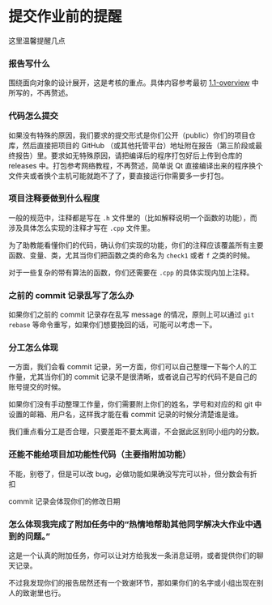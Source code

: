 # 提交作业前的提醒

这里温馨提醒几点

### 报告写什么

围绕面向对象的设计展开，这是考核的重点。具体内容参考最初 [1.1-overview](./1.1-overview.md) 中所写的，不再赘述。

### 代码怎么提交

如果没有特殊的原因，我们要求的提交形式是你们公开（public）你们的项目仓库，然后直接把项目的 GitHub （或其他托管平台）地址附在报告（第三阶段或最终报告）里。要求如无特殊原因，请把编译后的程序打包好后上传到仓库的 releases 中。打包参考网络教程，不再赘述，简单说 Qt 直接编译出来的程序换个文件夹或者换个主机可能就跑不了了，要直接运行你需要多一步打包。 

### 项目注释要做到什么程度

一般的规范中，注释都是写在 `.h` 文件里的（比如解释说明一个函数的功能），而涉及具体怎么实现的注释才写在 `.cpp` 文件里。

为了助教能看懂你们的代码，确认你们实现的功能，你们的注释应该覆盖所有主要函数、变量、类，尤其当你们把函数之类的命名为 `check1` 或者 `f` 之类的时候。

对于一些复杂的带有算法的函数，你们还需要在 `.cpp` 的具体实现内加上注释。

### 之前的 commit 记录乱写了怎么办

如果你们之前的 commit 记录存在乱写 message 的情况，原则上可以通过 `git rebase` 等命令重写，如果你们想要挽回的话，可能可以考虑一下。

### 分工怎么体现

一方面，我们会看 commit 记录，另一方面，你们可以自己整理一下每个人的工作量，尤其当你们的 commit 记录不是很清晰，或者说自己写的代码不是自己的账号提交的时候。

如果你们没有手动整理工作量，你们需要附上你们的姓名，学号和对应的和 git 中设置的邮箱、用户名，这样我才能在看 commit 记录的时候分清楚谁是谁。

我们重点看分工是否合理，只要差距不要太离谱，不会据此区别同小组内的分数。

### 还能不能给项目加功能性代码（主要指附加功能）

不能，别卷了，但是可以改 bug，必做功能如果确没写完可以补，但分数会有折扣

commit 记录会体现你们的修改日期

### 怎么体现我完成了附加任务中的“热情地帮助其他同学解决大作业中遇到的问题。”

这是一个认真的附加任务，你可以让对方给我发一条消息证明，或者提供你们的聊天记录。

不过我发现你们的报告居然还有一个致谢环节，那如果你们的名字或小组出现在别人的致谢里也行。
